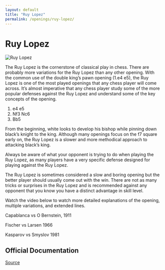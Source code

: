 ```yaml
---
layout: default
title: "Ruy Lopez"
permalink: /openings/ruy-lopez/
---
```

# Ruy Lopez


![Ruy Lopez](/ruy-lopez.jpg)


The Ruy Lopez is the cornerstone of classical play in chess. There are probably more variations for the Ruy Lopez than any other opening. With the common use of the double king’s pawn opening (1.e4 e5), the Ruy Lopez is one of the most played openings that any chess player will come across. It’s almost imperative that any chess player study some of the more popular defenses against the Ruy Lopez and understand some of the key concepts of the opening.

1. e4 e5
2. Nf3 Nc6
3. Bb5

From the beginning, white looks to develop his bishop while pinning down black’s knight to the king. Although many openings focus on the f7 square early on, the Ruy Lopez is a slower and more methodical approach to attacking black’s king.

Always be aware of what your opponent is trying to do when playing the Ruy Lopez, as many players have a very specific defense designed for playing against the Ruy Lopez.

The Ruy Lopez is sometimes considered a slow and boring opening but the better player should usually come out with the win. There are not as many tricks or surprises in the Ruy Lopez and is recommended against any opponent that you know you have a distinct advantage in skill level.

Watch the video below to watch more detailed explanations of the opening, multiple variations, and extended lines.






Capablanca vs O Bernstein, 1911

Fischer vs Larsen 1966

Kasparov vs Smyslov 1981


## Official Documentation
[Source](https://www.thechesswebsite.com/ruy-lopez/)

